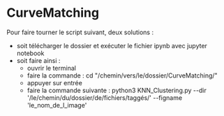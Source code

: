 # CurveMatching

Pour faire tourner le script suivant, deux solutions :
- soit télécharger le dossier et exécuter le fichier ipynb avec jupyter notebook
- soit faire ainsi :
	- ouvrir le terminal
	- faire la commande : cd "/chemin/vers/le/dossier/CurveMatching/"
	- appuyer sur entrée
	- faire la commande suivante : python3 KNN_Clustering.py --dir '/le/chemin/du/dossier/de/fichiers/taggés/' --figname 'le_nom_de_l_image'
